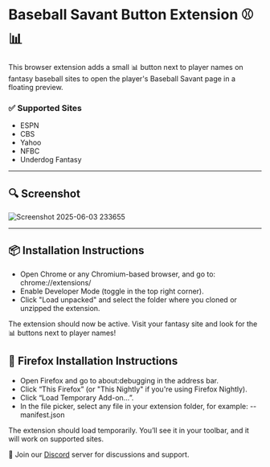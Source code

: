 # Baseball Savant Button Extension ⚾📊

This browser extension adds a small 📊 button next to player names on fantasy baseball sites to open the player's Baseball Savant page in a floating preview. 

### ✅ Supported Sites
- ESPN
- CBS 
- Yahoo
- NFBC
- Underdog Fantasy

---

## 🔍 Screenshot
![Screenshot 2025-06-03 233655](https://github.com/user-attachments/assets/a285a7b3-fef2-4531-bbb2-4534500dc58e)


---

## 📦 Installation Instructions

- Open Chrome or any Chromium-based browser, and go to:
 chrome://extensions/
- Enable Developer Mode (toggle in the top right corner).
- Click "Load unpacked" and select the folder where you cloned or unzipped the extension.

The extension should now be active. Visit your fantasy site and look for the 📊 buttons next to player names!

## 🦊 Firefox Installation Instructions
- Open Firefox and go to about:debugging in the address bar.
- Click “This Firefox” (or "This Nightly" if you're using Firefox Nightly).
- Click “Load Temporary Add-on…”.
- In the file picker, select any file in your extension folder, for example:
-- manifest.json

The extension should load temporarily. You’ll see it in your toolbar, and it will work on supported sites.


🚀 Join our [Discord](https://discord.gg/QaRnaEM3) server for discussions and support.


